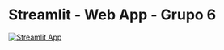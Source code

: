 # Streamlit - Web App - Grupo 6

[![Streamlit App](https://static.streamlit.io/badges/streamlit_badge_black_white.svg)](https://app-grupo6.streamlit.app/)

